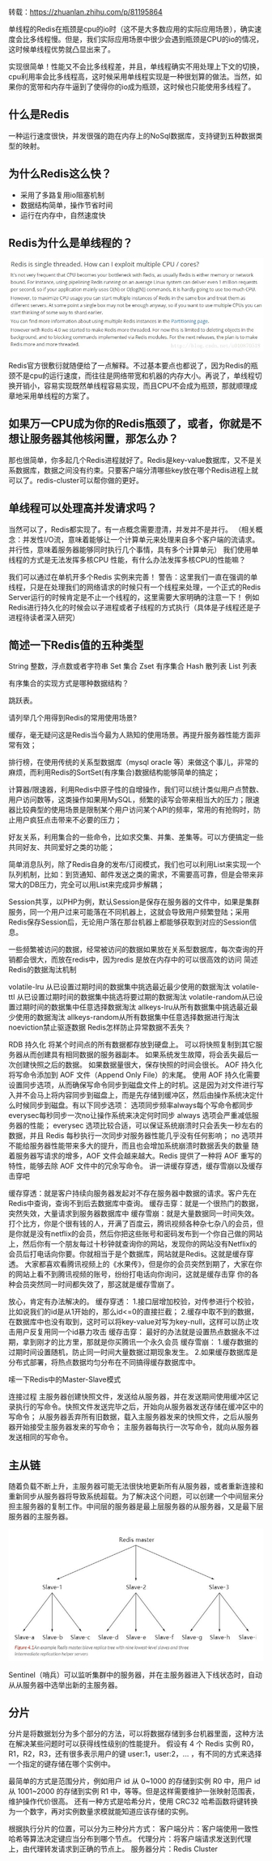 转载：https://zhuanlan.zhihu.com/p/81195864

单线程的Redis在瓶颈是cpu的io时（这不是大多数应用的实际应用场景），确实速度会比多线程慢。但是，我们实际应用场景中很少会遇到瓶颈是CPU的io的情况，这时候单线程优势就凸显出来了。

实现很简单！性能又不会比多线程差，并且，单线程确实不用处理上下文的切换，cpu利用率会比多线程高，这时候采用单线程实现是一种很划算的做法。当然，如果你的宽带和内存牛逼到了使得你的io成为瓶颈，这时候也只能使用多线程了。

## 什么是Redis

一种运行速度很快，并发很强的跑在内存上的NoSql数据库，支持键到五种数据类型的映射。

## 为什么Redis这么快？

- 采用了多路复用io阻塞机制
- 数据结构简单，操作节省时间
- 运行在内存中，自然速度快

## Redis为什么是单线程的？

![img](%E4%B8%BA%E4%BB%80%E4%B9%88%E8%A6%81%E7%94%A8Redis%EF%BC%9FRedis%E4%B8%BA%E4%BB%80%E4%B9%88%E8%BF%99%E4%B9%88%E5%BF%AB%EF%BC%9F.assets/v2-581ac1ca10563013cd625ac602f33e79_1440w.jpg)

Redis官方很敷衍就随便给了一点解释。不过基本要点也都说了，因为Redis的瓶颈不是cpu的运行速度，而往往是网络带宽和机器的内存大小。再说了，单线程切换开销小，容易实现既然单线程容易实现，而且CPU不会成为瓶颈，那就顺理成章地采用单线程的方案了。

## 如果万一CPU成为你的Redis瓶颈了，或者，你就是不想让服务器其他核闲置，那怎么办？

那也很简单，你多起几个Redis进程就好了。Redis是key-value数据库，又不是关系数据库，数据之间没有约束。只要客户端分清哪些key放在哪个Redis进程上就可以了。redis-cluster可以帮你做的更好。

## 单线程可以处理高并发请求吗？

当然可以了，Redis都实现了。有一点概念需要澄清，并发并不是并行。
（相关概念：并发性I/O流，意味着能够让一个计算单元来处理来自多个客户端的流请求。并行性，意味着服务器能够同时执行几个事情，具有多个计算单元）
我们使用单线程的方式是无法发挥多核CPU 性能，有什么办法发挥多核CPU的性能嘛？

我们可以通过在单机开多个Redis 实例来完善！
警告：这里我们一直在强调的单线程，只是在处理我们的网络请求的时候只有一个线程来处理，一个正式的Redis Server运行的时候肯定是不止一个线程的，这里需要大家明确的注意一下！
例如Redis进行持久化的时候会以子进程或者子线程的方式执行（具体是子线程还是子进程待读者深入研究）

## 简述一下Redis值的五种类型

String 整数，浮点数或者字符串
Set 集合
Zset 有序集合
Hash 散列表
List 列表




有序集合的实现方式是哪种数据结构？

跳跃表。

请列举几个用得到Redis的常用使用场景?

缓存，毫无疑问这是Redis当今最为人熟知的使用场景。再提升服务器性能方面非常有效；

排行榜，在使用传统的关系型数据库（mysql oracle 等）来做这个事儿，非常的麻烦，而利用Redis的SortSet(有序集合)数据结构能够简单的搞定；

计算器/限速器，利用Redis中原子性的自增操作，我们可以统计类似用户点赞数、用户访问数等，这类操作如果用MySQL，频繁的读写会带来相当大的压力；限速器比较典型的使用场景是限制某个用户访问某个API的频率，常用的有抢购时，防止用户疯狂点击带来不必要的压力；

好友关系，利用集合的一些命令，比如求交集、并集、差集等。可以方便搞定一些共同好友、共同爱好之类的功能；

简单消息队列，除了Redis自身的发布/订阅模式，我们也可以利用List来实现一个队列机制，比如：到货通知、邮件发送之类的需求，不需要高可靠，但是会带来非常大的DB压力，完全可以用List来完成异步解耦；

Session共享，以PHP为例，默认Session是保存在服务器的文件中，如果是集群服务，同一个用户过来可能落在不同机器上，这就会导致用户频繁登陆；采用Redis保存Session后，无论用户落在那台机器上都能够获取到对应的Session信息。

一些频繁被访问的数据，经常被访问的数据如果放在关系型数据库，每次查询的开销都会很大，而放在redis中，因为redis 是放在内存中的可以很高效的访问
简述Redis的数据淘汰机制

volatile-lru 从已设置过期时间的数据集中挑选最近最少使用的数据淘汰
volatile-ttl 从已设置过期时间的数据集中挑选将要过期的数据淘汰
volatile-random从已设置过期时间的数据集中任意选择数据淘汰
allkeys-lru从所有数据集中挑选最近最少使用的数据淘汰
allkeys-random从所有数据集中任意选择数据进行淘汰
noeviction禁止驱逐数据
Redis怎样防止异常数据不丢失？

RDB 持久化
将某个时间点的所有数据都存放到硬盘上。
可以将快照复制到其它服务器从而创建具有相同数据的服务器副本。
如果系统发生故障，将会丢失最后一次创建快照之后的数据。
如果数据量很大，保存快照的时间会很长。
AOF 持久化
将写命令添加到 AOF 文件（Append Only File）的末尾。
使用 AOF 持久化需要设置同步选项，从而确保写命令同步到磁盘文件上的时机。这是因为对文件进行写入并不会马上将内容同步到磁盘上，而是先存储到缓冲区，然后由操作系统决定什么时候同步到磁盘。有以下同步选项：
选项同步频率always每个写命令都同步everysec每秒同步一次no让操作系统来决定何时同步
always 选项会严重减低服务器的性能；
everysec 选项比较合适，可以保证系统崩溃时只会丢失一秒左右的数据，并且 Redis 每秒执行一次同步对服务器性能几乎没有任何影响；
no 选项并不能给服务器性能带来多大的提升，而且也会增加系统崩溃时数据丢失的数量
随着服务器写请求的增多，AOF 文件会越来越大。Redis 提供了一种将 AOF 重写的特性，能够去除 AOF 文件中的冗余写命令。
讲一讲缓存穿透，缓存雪崩以及缓存击穿吧

缓存穿透：就是客户持续向服务器发起对不存在服务器中数据的请求。客户先在Redis中查询，查询不到后去数据库中查询。
缓存击穿：就是一个很热门的数据，突然失效，大量请求到服务器数据库中
缓存雪崩：就是大量数据同一时间失效。
打个比方，你是个很有钱的人，开满了百度云，腾讯视频各种杂七杂八的会员，但是你就是没有netflix的会员，然后你把这些账号和密码发布到一个你自己做的网站上，然后你有一个朋友每过十秒钟就查询你的网站，发现你的网站没有Netflix的会员后打电话向你要。你就相当于是个数据库，网站就是Redis。这就是缓存穿透。
大家都喜欢看腾讯视频上的《水果传》，但是你的会员突然到期了，大家在你的网站上看不到腾讯视频的账号，纷纷打电话向你询问，这就是缓存击穿
你的各种会员突然同一时间都失效了，那这就是缓存雪崩了。

放心，肯定有办法解决的。
缓存穿透：
1.接口层增加校验，对传参进行个校验，比如说我们的id是从1开始的，那么id<=0的直接拦截；
2.缓存中取不到的数据，在数据库中也没有取到，这时可以将key-value对写为key-null，这样可以防止攻击用户反复用同一个id暴力攻击
缓存击穿：
最好的办法就是设置热点数据永不过期，拿到刚才的比方里，那就是你买腾讯一个永久会员
缓存雪崩：
1.缓存数据的过期时间设置随机，防止同一时间大量数据过期现象发生。
2.如果缓存数据库是分布式部署，将热点数据均匀分布在不同搞得缓存数据库中。


嗦一下Redis中的Master-Slave模式

连接过程
主服务器创建快照文件，发送给从服务器，并在发送期间使用缓冲区记录执行的写命令。快照文件发送完毕之后，开始向从服务器发送存储在缓冲区中的写命令；
从服务器丢弃所有旧数据，载入主服务器发来的快照文件，之后从服务器开始接受主服务器发来的写命令；
主服务器每执行一次写命令，就向从服务器发送相同的写命令。

## 主从链

随着负载不断上升，主服务器可能无法很快地更新所有从服务器，或者重新连接和重新同步从服务器将导致系统超载。为了解决这个问题，可以创建一个中间层来分担主服务器的复制工作。中间层的服务器是最上层服务器的从服务器，又是最下层服务器的主服务器。

![img](%E4%B8%BA%E4%BB%80%E4%B9%88%E8%A6%81%E7%94%A8Redis%EF%BC%9FRedis%E4%B8%BA%E4%BB%80%E4%B9%88%E8%BF%99%E4%B9%88%E5%BF%AB%EF%BC%9F.assets/v2-81034e4168e0b70f60caac6619e48bfb_1440w.jpg)

Sentinel（哨兵）可以监听集群中的服务器，并在主服务器进入下线状态时，自动从从服务器中选举出新的主服务器。

## 分片

分片是将数据划分为多个部分的方法，可以将数据存储到多台机器里面，这种方法在解决某些问题时可以获得线性级别的性能提升。
假设有 4 个 Redis 实例 R0，R1，R2，R3，还有很多表示用户的键 user:1，user:2，... ，有不同的方式来选择一个指定的键存储在哪个实例中。

最简单的方式是范围分片，例如用户 id 从 0~1000 的存储到实例 R0 中，用户 id 从 1001~2000 的存储到实例 R1 中，等等。但是这样需要维护一张映射范围表，维护操作代价很高。
还有一种方式是哈希分片，使用 CRC32 哈希函数将键转换为一个数字，再对实例数量求模就能知道应该存储的实例。

根据执行分片的位置，可以分为三种分片方式：
客户端分片：客户端使用一致性哈希等算法决定键应当分布到哪个节点。
代理分片：将客户端请求发送到代理上，由代理转发请求到正确的节点上。
服务器分片：Redis Cluster
